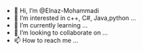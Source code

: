 - 👋 Hi, I’m @Elnaz-Mohammadi
- 👀 I’m interested in c++, C#, Java,python ...
- 🌱 I’m currently learning ...
- 💞️ I’m looking to collaborate on ...
- 📫 How to reach me ...

<!---
Elnaz-Mohammadi/Elnaz-Mohammadi is a ✨ special ✨ repository because its `README.md` (this file) appears on your GitHub profile.
You can click the Preview link to take a look at your changes.
--->
